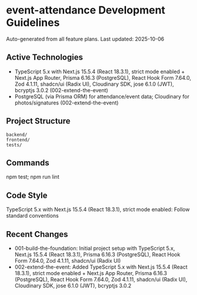 ﻿# event-attendance Development Guidelines

Auto-generated from all feature plans. Last updated: 2025-10-06

## Active Technologies

- TypeScript 5.x with Next.js 15.5.4 (React 18.3.1), strict mode enabled + Next.js App Router, Prisma 6.16.3 (PostgreSQL), React Hook Form 7.64.0, Zod 4.1.11, shadcn/ui (Radix UI), Cloudinary SDK, jose 6.1.0 (JWT), bcryptjs 3.0.2 (002-extend-the-event)
- PostgreSQL (via Prisma ORM) for attendance/event data; Cloudinary for photos/signatures (002-extend-the-event)

## Project Structure

```
backend/
frontend/
tests/
```

## Commands

npm test; npm run lint

## Code Style

TypeScript 5.x with Next.js 15.5.4 (React 18.3.1), strict mode enabled: Follow standard conventions

## Recent Changes

- 001-build-the-foundation: Initial project setup with TypeScript 5.x, Next.js 15.5.4 (React 18.3.1), Prisma 6.16.3 (PostgreSQL), React Hook Form 7.64.0, Zod 4.1.11, shadcn/ui (Radix UI)
- 002-extend-the-event: Added TypeScript 5.x with Next.js 15.5.4 (React 18.3.1), strict mode enabled + Next.js App Router, Prisma 6.16.3 (PostgreSQL), React Hook Form 7.64.0, Zod 4.1.11, shadcn/ui (Radix UI), Cloudinary SDK, jose 6.1.0 (JWT), bcryptjs 3.0.2

<!-- MANUAL ADDITIONS START -->
<!-- MANUAL ADDITIONS END -->
